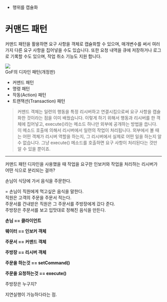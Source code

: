  - 행위를 캡슐화

 # 커맨드 패턴

 커맨드 패턴을 활용하면 요구 사항을 객체로 캡슐화할 수 있으며, 매개변수를 써서 여러 가지 다른 요구 사항을 집어넣을 수도 있습니다.
 또한 요청 내역을 큐에 저장하거나 로그로 기록할 수도 있으며, 작업 취소 기능도 지원 합니다.

 ![](https://tva1.sinaimg.cn/large/007S8ZIlgy1gh71vq825uj30gr05w0t5.jpg)  
 GoF의 디자인 패턴(개정판)

- 커맨드 패턴
- 명령 패턴
- 작동(Action) 패턴
- 트랜잭션(Transaction) 패턴
  

> 커맨드 객체는 일련의 행동을 특정 리시버하고 연결시킴으로써 요구 사항을 캡슐화한 것이라는 점을 이미 배웠습니다. 이렇게 하기 위해서 행동과 리시버를 한 객체에 집어넣고, execute()라는 메소드 하나만 외부에 공개하는 방법을 씁니다. 이 메소드 호출에 의해서 리시버에서 일련의 작업이 처리됩니다. 외부에서 볼 때는 어떤 객체가 리시버 역할을 하는지, 그 리시버에서 실제로 어떤 일을 하는지 알 수 없습니다. 그냥 execute() 메소드를 호출하면 요구 사항이 처리된다는 것만 알 수 있을 뿐이죠.

---

 커맨드 패턴 디자인을 사용했을 때 작업을 요구한 인보커와 작업을 처리하는 리시버가 어떤 식으로 분리되는 걸까?  



손님이 식당에 가서 음식을 주문한다.

= 
손님이 직원에게 먹고싶은 음식을 말한다.  
직원은 고객의 주문을 주문서 적는다.  
주문서를 건내받은 직원은 그 주문서를 주방장에게 갔다 준다.  
주방장은 주문서를 보고 입맛대로 정해진 음식을 만든다.  

**손님    ==  클라이언트**  

**웨이터  ==  인보커 객체**

**주문서  ==  커맨드 객체**

**주방장  ==  리시버 객체**

**주문을 하는것 == setCommand()**

**주문을 요청하는것 == execute()**



주방장은 누구지?

지연실행이 가능하다라는 점.